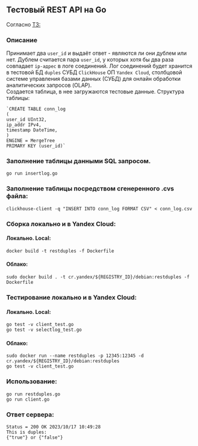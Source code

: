 ## Тестовый REST API на Go  
Согласно [ТЗ:](https://gist.github.com/zemlya25/585ab3fb3b0704880f920728c7598beb)

### Описание   
Принимает два `user_id` и выдаёт ответ - являются ли они дублем или нет. Дублем считается пара `user_id`, у которых хотя бы два раза совпадает `ip-адрес` в логе соединений.
Лог соединений будет хранится в тестовой БД `duples` СУБД `ClickHouse` ОП `Yandex Cloud`, столбцовой системе управления базами данных (СУБД) для онлайн обработки аналитических запросов (OLAP).    
Создается таблица, в нее загружаются тестовые данные. Структура таблицы:     
  
	`CREATE TABLE conn_log
	(
    user_id UInt32,
    ip_addr IPv4,
    timestamp DateTime,
	)
	ENGINE = MergeTree
	PRIMARY KEY (user_id)`
	

### Заполнение таблицы данными SQL запросом.     
	go run insertlog.go  
	
### Заполнение таблицы посредством сгенеренного .cvs файла:
	clickhouse-client -q "INSERT INTO conn_log FORMAT CSV" < conn_log.csv 
	

### Сборка локально и в Yandex Cloud:  
#### Локально. Local:  
	docker build -t restduples -f Dockerfile  
	
#### Облако:    
	sudo docker build . -t cr.yandex/${REGISTRY_ID}/debian:restduples -f Dockerfile


### Тестирование локально и в Yandex Cloud:         
#### Локально. Local:    
	go test -v client_test.go    
	go test -v selectlog_test.go  

#### Облако:   
	sudo docker run --name restduples -p 12345:12345 -d cr.yandex/${REGISTRY_ID}/debian:restduples 
	go test -v client_test.go  	

### Использование:   
	go run restduples.go
	go run client.go    
	
### Ответ сервера:     
	Status = 200 OK 2023/10/17 10:49:28 
	This is duples:
 	{"true"} or {"false"}  



	


  




 

